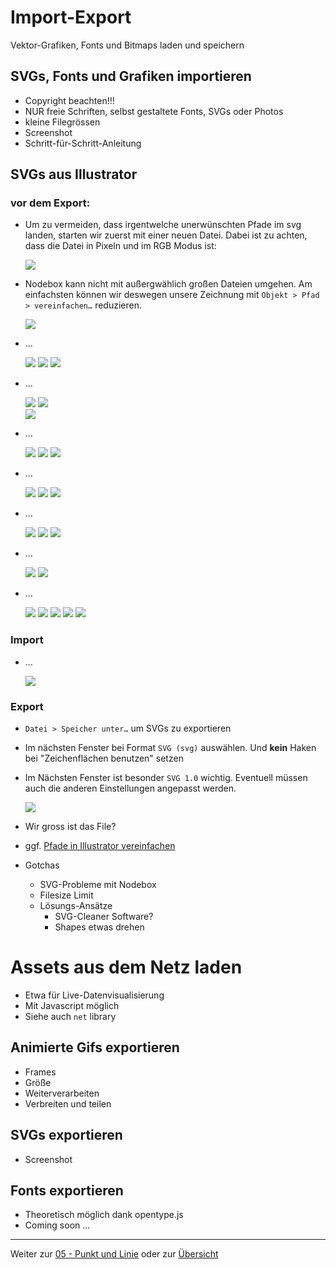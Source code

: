 # Import-Export

Vektor-Grafiken, Fonts und Bitmaps laden und speichern



## SVGs, Fonts und Grafiken importieren

- Copyright beachten!!!
- NUR freie Schriften, selbst gestaltete Fonts, SVGs oder Photos
- kleine Filegrössen
- Screenshot
- Schritt-für-Schritt-Anleitung


## SVGs aus Illustrator

### vor dem Export:

- Um zu vermeiden, dass irgentwelche unerwünschten Pfade im svg landen, starten wir zuerst mit einer neuen Datei. Dabei ist zu achten, dass die Datei in Pixeln und im RGB Modus ist:

	![](assets/import_neue_datei.png)

- Nodebox kann nicht mit außergwählich großen Dateien umgehen. Am einfachsten können wir deswegen unsere Zeichnung mit `Objekt > Pfad > vereinfachen…` reduzieren.

	![](assets/import_vereinfachen.png)
	
- ...

	![](assets/kurvenzeichner.png)
	![](assets/kurvenzeichner_1.png)
	![](assets/kurvenzeichner_2.png)  
	
- ...

	![](assets/liniensegment_werkzeug_1.png) 
	![](assets/liniensegment_werkzeug_2.png)  
	![](assets/liniensegment_werkzeug_3.png)  
	
- ...

	![](assets/pinsel_werkzeug.png)
	![](assets/pinsel_werkzeug_1.png)
	![](assets/pinsel_werkzeug_2.png)  
	
- ...

	![](assets/rechteck_werkzeug_1.png)
	![](assets/rechteck_werkzeug_2.png)
	![](assets/rechteck_werkzeug_3.png)  
	
- ...

	![](assets/polygon.png)
	![](assets/polygon_1.png)
	![](assets/polygon_2.png) 
	
- ...

	![](assets/breitenwerkzeug.png)
	![](assets/breitenwerkzeug_2.png)  
	
- ...

	![](assets/zeichenstift_werkzeug.png)
	![](assets/zeichenstift_werkzeug_2.png)
	![](assets/export_1.png)
	![](assets/export_2.png)
	![](assets/export_3.gif)


### Import

- ...

	![](assets/import_node.gif)
	

### Export

- `Datei > Speicher unter…` um SVGs zu exportieren
- Im nächsten Fenster bei Format `SVG (svg)` auswählen. Und __kein__ Haken bei "Zeichenflächen benutzen" setzen
- Im Nächsten Fenster ist besonder `SVG 1.0` wichtig. Eventuell müssen auch die anderen Einstellungen angepasst werden.

	![](assets/import_export_einstellungen.png)
- Wir gross ist das File?
- ggf. [Pfade in Illustrator vereinfachen](#vor-dem-export)


- Gotchas
	- SVG-Probleme mit Nodebox
	- Filesize Limit
	- Lösungs-Ansätze
		- SVG-Cleaner Software?
		- Shapes etwas drehen


# Assets aus dem Netz laden

- Etwa für Live-Datenvisualisierung
- Mit Javascript möglich
- Siehe auch `net` library

## Animierte Gifs exportieren

- Frames
- Größe
- Weiterverarbeiten
- Verbreiten und teilen

## SVGs exportieren

-  Screenshot

## Fonts exportieren

-  Theoretisch möglich dank opentype.js
-  Coming soon ...

---

Weiter zur [05 - Punkt und Linie](05-punkt-und-linie.md) oder zur [Übersicht](readme.md)
